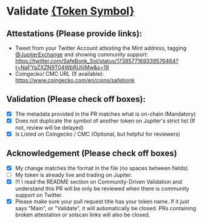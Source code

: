 # Validate [{Token Symbol}](https://solscan.io/token/5VDVcG1c8EFGug3yz4zDE3a2BNxczVoYtRQDySTChx17)

## Attestations (Please provide links):
- Tweet from your Twitter Account attesting the Mint address, tagging [@JupiterExchange](https://twitter.com/JupiterExchange) and showing community support:
https://twitter.com/SafeBonk_Sol/status/1738577169339576464?t=NaFYaZXZN9T04WbRUtiiMw&s=19
- Coingecko/ CMC URL (If available):
https://www.coingecko.com/en/coins/safebonk

## Validation (Please check off boxes):
- [X] The metadata provided in the PR matches what is on-chain (Mandatory)
- [X] Does not duplicate the symbol of another token on Jupiter's strict list (If not, review will be delayed)
- [X] Is Listed on Coingecko / CMC (Optional, but helpful for reviewers)  

## Acknowledgement (Please check off boxes)
- [X] My change matches the format in the file (no spaces between fields).
- [ ] My token is already live and trading on Jupiter.
- [X] !!! I read the README section on Community-Driven Validation and understand this PR will be only be reviewed when there is community support on Twitter.
- [X] Please make sure your pull request title has your token name. If it just says "Main", or "Validate", it will automatically be closed. PRs containing broken attestation or solscan links will also be closed.
